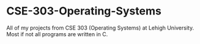 # CSE-303-Operating-Systems
All of my projects from CSE 303 (Operating Systems) at Lehigh University. Most if not all programs are written in C.
